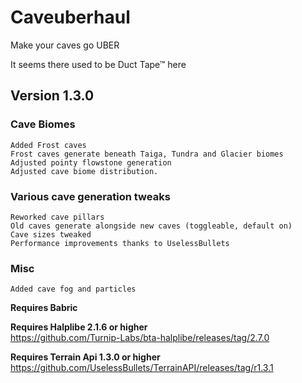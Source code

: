 # Caveuberhaul
 Make your caves go UBER

It seems there used to be Duct Tape™ here

 ## Version 1.3.0
### Cave Biomes
    Added Frost caves
    Frost caves generate beneath Taiga, Tundra and Glacier biomes
    Adjusted pointy flowstone generation
    Adjusted cave biome distribution.
### Various cave generation tweaks
    Reworked cave pillars
    Old caves generate alongside new caves (toggleable, default on)
    Cave sizes tweaked
    Performance improvements thanks to UselessBullets
### Misc
    Added cave fog and particles

**Requires Babric**

**Requires Halplibe 2.1.6 or higher**  
https://github.com/Turnip-Labs/bta-halplibe/releases/tag/2.7.0

**Requires Terrain Api 1.3.0 or higher**
https://github.com/UselessBullets/TerrainAPI/releases/tag/r1.3.1

